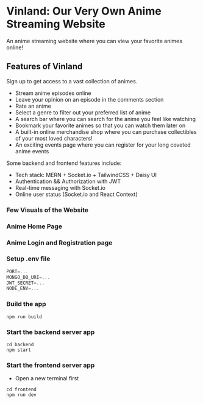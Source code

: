
# Vinland: Our Very Own Anime Streaming Website

An anime streaming website where you can view your favorite animes online!


## Features of Vinland

Sign up to get access to a vast collection of animes.

* Stream anime episodes online
* Leave your opinion on an episode in the comments section
* Rate an anime 
* Select a genre to filter out your preferred list of anime
* A search bar where you can search for the anime you feel like watching
* Bookmark your favorite animes so that you can watch them later on
* A built-in online merchandise shop where you can purchase collectibles of your most loved characters!
* An exciting events page where you can register for your long coveted anime events 

Some backend and frontend features include:
- Tech stack: MERN + Socket.io + TailwindCSS + Daisy UI
- Authentication && Authorization with JWT
- Real-time messaging with Socket.io
- Online user status (Socket.io and React Context)

### Few Visuals of the Website

### Anime Home Page

### Anime Login and Registration page




### Setup .env file

```js
PORT=...
MONGO_DB_URI=...
JWT_SECRET=...
NODE_ENV=...
```

### Build the app

```shell
npm run build
```

### Start the backend server app

```shell
cd backend
npm start
```
### Start the frontend server app
- Open a new terminal first
```shell
cd frontend
npm run dev
```
